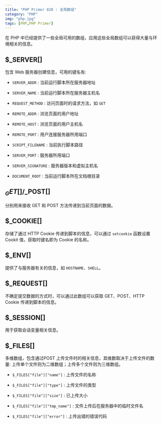 ```yaml
---
title: "PHP Primer 020 : 全局数组"
category: "PHP"
img: "php.jpg"
tags: [PHP,PHP Primer]
---
```

在 PHP 中已经提供了一些全局可用的数组，应用这些全局数组可以获得大量与环境相关的信息。

## $_SERVER[]

包含 Web 服务器创建信息，可用的键名有:

* `SERVER_ADDR` : 当前运行脚本所在服务器地址

* `SERVER_NAME` : 当前运行脚本所在服务器主机名

* `REQUEST_METHOD` : 访问页面时的请求方法，如 `GET`

* `REMOTE_ADDR` : 浏览页面的用户地址

* `REMOTE_HOST` : 浏览页面的用户主机名

* `REMOTE_PORT` : 用户连接服务器所用端口

* `SCRIPT_FILENAME` : 当前执行脚本路径

* `SERVER_PORT` : 服务器所用端口

* `SERVER_SIGNATURE` : 服务器版本和虚拟主机名

* `DOCUMENT_ROOT` : 当前运行脚本所在文档根目录

## $_GET[]/$_POST[]

分别用来接收 GET 和 POST 方法传递到当前页面的数据。

## $_COOKIE[]

存储了通过 HTTP Cookie 传递到脚本的信息，可以通过 `setcookie` 函数设置 Cookit 值，获取时键名即为 Cookie 的名称。

## $_ENV[]

提供了与服务器有关的信息，如 `HOSTNAME`、`SHELL`。

## $_REQUEST[]

不确定提交数据的方式时，可以通过此数组可以获取 GET、POST、HTTP Cookie 传递到脚本的信息。

## $_SESSION[]

用于获取会话变量相关信息。

## $_FILES[]

多维数组，包含通过POST 上传文件时的相关信息，其维数取决于上传文件的数量: 上传单个文件则为二维数组；上传多个文件则为三维数组。

* `$_FILES["file"]["name"]` : 上传文件的名称

* `$_FILES["file"]["type"]` : 上传文件的类型

* `$_FILES["file"]["size"]` : 已上传大小

* `$_FILES["file"]["tmp_name"]` : 文件上传后在服务器中的临时文件名

* `$_FILES["file"]["error"]` : 上传出错的错误代码







